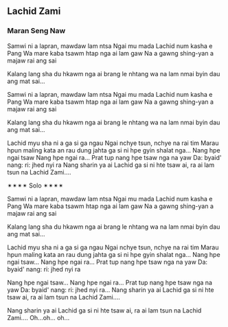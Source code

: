 ## Lachid Zami
### Maran Seng Naw

Samwi ni a lapran, mawdaw lam ntsa
Ngai mu mada Lachid num kasha e
Pang Wa mare kaba
tsawm htap nga ai lam gaw
Na a gawng shing-yan a majaw rai ang sai

Kalang lang sha du hkawm nga ai brang le
nhtang wa na lam nmai byin
dau ang mat sai...

Samwi ni a lapran, mawdaw lam ntsa
Ngai mu mada Lachid num kasha e
Pang Wa mare kaba
tsawm htap nga ai lam gaw
Na a gawng shing-yan a majaw rai ang sai

Kalang lang sha du hkawm nga ai brang le
nhtang wa na lam nmai byin
dau ang mat sai...


Lachid myu sha ni a ga si ga ngau
Ngai nchye tsun, nchye na rai tim
Marau hpun maling kata
an rau dung jahta
ga si ni hpe gyin shalat nga...
Nang hpe ngai tsaw
Nang hpe ngai ra...
Prat tup nang hpe tsaw nga na yaw
Da: byaid' nang: ri: jhed nyi ra
Nang sharin ya ai
Lachid ga si ni hte
tsaw ai, ra ai lam tsun na
Lachid Zami....


✴✴✴✴ Solo ✴✴✴✴


Samwi ni a lapran, mawdaw lam ntsa
Ngai mu mada Lachid num kasha e
Pang Wa mare kaba
tsawm htap nga ai lam gaw
Na a gawng shing-yan a majaw rai ang sai

Kalang lang sha du hkawm nga ai brang le
nhtang wa na lam nmai byin
dau ang mat sai...

Lachid myu sha ni a ga si ga ngau
Ngai nchye tsun, nchye na rai tim
Marau hpun maling kata
an rau dung jahta
ga si ni hpe gyin shalat nga...
Nang hpe ngai tsaw...
Nang hpe ngai ra...
Prat tup nang hpe tsaw nga na yaw
Da: byaid' nang: ri: jhed nyi ra


Nang hpe ngai tsaw...
Nang hpe ngai ra...
Prat tup nang hpe tsaw nga na yaw
Da: byaid' nang: ri: jhed nyi ra...
Nang sharin ya ai
Lachid ga si ni hte
tsaw ai, ra ai lam tsun na
Lachid Zami....


Nang sharin ya ai
Lachid ga si ni hte
tsaw ai, ra ai lam tsun na
Lachid Zami....
Oh...oh... oh...